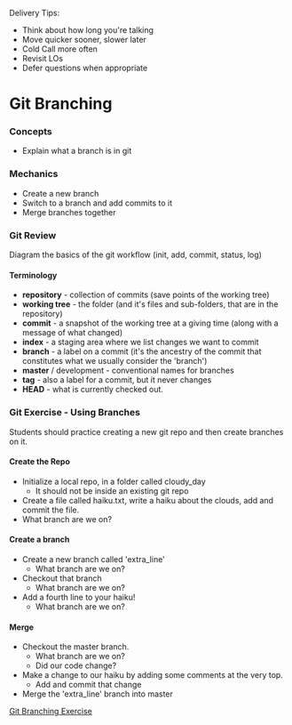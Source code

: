 Delivery Tips:

* Think about how long you're talking
* Move quicker sooner, slower later
* Cold Call more often
* Revisit LOs
* Defer questions when appropriate

# Git Branching

### Concepts

- Explain what a branch is in git

### Mechanics

- Create a new branch
- Switch to a branch and add commits to it
- Merge branches together

### Git Review

Diagram the basics of the git workflow (init, add, commit, status, log)

#### Terminology

* **repository** - collection of commits (save points of the working tree)
* **working tree** - the folder (and it's files and sub-folders, that are in the repository)
* **commit** - a snapshot of the working tree at a giving time (along with a message of what changed)
* **index** - a staging area where we list changes we want to commit
* **branch** - a label on a commit (it's the ancestry of the commit that constitutes what we usually consider the 'branch')
* **master** / development - conventional names for branches
* **tag** - also a label for a commit, but it never changes
* **HEAD** - what is currently checked out.

### Git Exercise - Using Branches

Students should practice creating a new git repo and then create branches on it.

#### Create the Repo

* Initialize a local repo, in a folder called cloudy_day
  * It should not be inside an existing git repo
* Create a file called haiku.txt, write a haiku about the clouds, add and
    commit the file.
* What branch are we on?

#### Create a branch

* Create a new branch called 'extra_line'
  * What branch are we on?
* Checkout that branch
  * What branch are we on?
* Add a fourth line to your haiku!
  * What branch are we on?

#### Merge

* Checkout the master branch.
  * What branch are we on?
  * Did our code change?
* Make a change to our haiku by adding some comments at the very top.
  * Add and commit that change
* Merge the 'extra_line' branch into master

[Git Branching Exercise](http://pcottle.github.io/learnGitBranching/)
